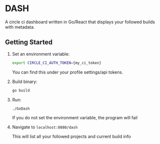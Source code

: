 # DASH
A circle ci dashboard written in Go/React that displays your followed builds with metadata.

## Getting Started
1. Set an environment variable:
    ```bash
    export CIRCLE_CI_AUTH_TOKEN={my_ci_token}
    ```
    You can find this under your profile settings/api tokens.

2. Build binary:
    ```bash
    go build
    ```

3. Run:
    ```bash
    ./GoDash
    ```
    If you do not set the environment variable, the program will fail

4. Navigate to `localhost:8080/dash`

    This will list all your followed projects and current build info
